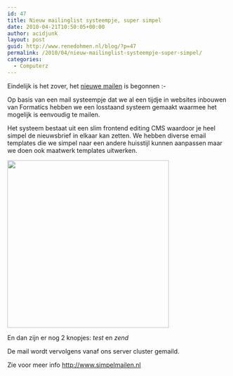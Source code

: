 ```yaml
---
id: 47
title: Nieuw mailinglist systeempje, super simpel
date: 2010-04-21T10:50:05+00:00
author: acidjunk
layout: post
guid: http://www.renedohmen.nl/blog/?p=47
permalink: /2010/04/nieuw-mailinglist-systeempje-super-simpel/
categories:
  - Computerz
---
```

Eindelijk is het zover, het [nieuwe mailen](http://www.simpelmailen.nl) is begonnen <img src="http://www.renedohmen.nl/blog/wp-includes/images/smilies/simple-smile.png" alt=":-)" class="wp-smiley" style="height: 1em; max-height: 1em;" />

Op basis van een mail systeempje dat we al een tijdje in websites inbouwen van Formatics hebben we een losstaand systeem gemaakt waarmee het mogelijk is eenvoudig te mailen.

Het systeem bestaat uit een slim frontend editing CMS waardoor je heel simpel de nieuwsbrief in elkaar kan zetten. We hebben diverse email templates die we simpel naar een andere huisstijl kunnen aanpassen maar we doen ook maatwerk templates uitwerken.

[<img class="alignnone size-full wp-image-133" title="template_03_75procent" src="http://www.renedohmen.nl/blog/wp-content/uploads/2010/04/template_03_75procent.jpg" alt="" width="368" height="382" />](http://www.renedohmen.nl/blog/wp-content/uploads/2010/04/template_03_75procent.jpg)

En dan zijn er nog 2 knopjes: _test_ en _zend_

De mail wordt vervolgens vanaf ons server cluster gemaild.

Zie voor meer info <http://www.simpelmailen.nl>